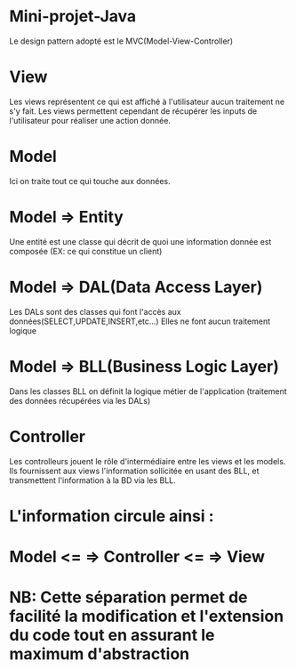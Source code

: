 # Mini-projet-Java

Le design pattern adopté est le MVC(Model-View-Controller)

# View
Les views représentent ce qui est affiché à l'utilisateur aucun traitement ne s'y fait.
Les views permettent cependant de récupérer les inputs de l'utilisateur pour réaliser une action donnée.

# Model
Ici on traite tout ce qui touche aux données.

# Model => Entity
Une entité est une classe qui décrit de quoi une information donnée est composée (EX: ce qui constitue un client)

# Model => DAL(Data Access Layer)
Les DALs sont des classes qui font l'accès aux données(SELECT,UPDATE,INSERT,etc...)
Elles ne font aucun traitement logique

# Model => BLL(Business Logic Layer)
Dans les classes BLL on définit la logique métier de l'application (traitement des données récupérées via les DALs)

# Controller
Les controlleurs jouent le rôle d'intermédiaire entre les views et les models.
Ils fournissent aux views l'information sollicitée en usant des BLL, et transmettent l'information à la BD via les BLL.

# L'information circule ainsi :
# Model <= => Controller <= => View


# NB: Cette séparation permet de facilité la modification et l'extension du code tout en assurant le maximum d'abstraction

